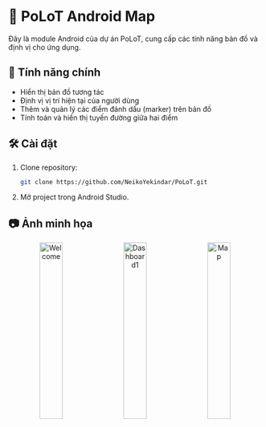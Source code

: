 # 📍 PoLoT Android Map

Đây là module Android của dự án PoLoT, cung cấp các tính năng bản đồ và định vị cho ứng dụng.

## 🚀 Tính năng chính

- Hiển thị bản đồ tương tác
- Định vị vị trí hiện tại của người dùng
- Thêm và quản lý các điểm đánh dấu (marker) trên bản đồ
- Tính toán và hiển thị tuyến đường giữa hai điểm

## 🛠️ Cài đặt

1. Clone repository:
   ```bash
   git clone https://github.com/NeikoYekindar/PoLoT.git
2. Mở project trong Android Studio.

## 📷 Ảnh minh họa

<p align="center">
  <img src="https://github.com/user-attachments/assets/077d8ea0-f9fe-444d-8750-70e31199b2fd" alt="Welcome" width="30%" />
  &nbsp;&nbsp;
  <img src="https://github.com/user-attachments/assets/55e743c7-c1b5-465a-baba-942ecee30c7d" alt="Dashboard1" width="30%" />
  &nbsp;&nbsp;
  <img src="https://github.com/user-attachments/assets/870bcb19-df5b-435a-bfc9-4f456c059fb4" alt="Map" width="30%" />
</p>

